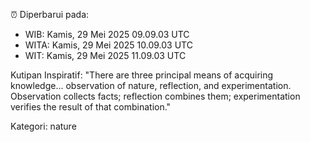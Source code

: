 ⏰ Diperbarui pada:
- WIB: Kamis, 29 Mei 2025 09.09.03 UTC
- WITA: Kamis, 29 Mei 2025 10.09.03 UTC
- WIT: Kamis, 29 Mei 2025 11.09.03 UTC

Kutipan Inspiratif:
"There are three principal means of acquiring knowledge... observation of nature, reflection, and experimentation. Observation collects facts; reflection combines them; experimentation verifies the result of that combination."


Kategori: nature

